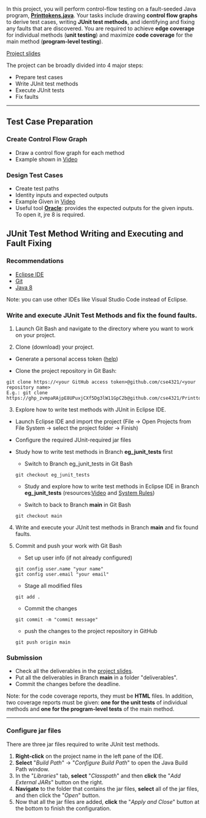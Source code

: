 

In this project, you will perform control-flow testing on a fault-seeded Java program, [**Printtokens.java**](./src/Printtokens.java). Your tasks include drawing **control flow graphs** to derive test cases, writing **JUnit test methods**, and identifying and fixing any faults that are discovered. You are required to achieve **edge coverage** for individual methods (**unit testing**) and maximize **code coverage** for the main method (**program-level testing**).


[Project slides](./project.fall.2024.pdf)

The project can be broadly divided into 4 major steps: 
- Prepare test cases
- Write JUnit test methods
- Execute JUnit tests
- Fix faults
<hr>

## Test Case Preparation

### Create Control Flow Graph
   - Draw a control flow graph for each method
   - Example shown in [Video](https://youtu.be/lj7HY7ENU8Y)

### Design Test Cases 
   - Create test paths
   - Identity inputs and expected outputs
   - Example Given in [Video](https://youtu.be/xfANxegQJnQ)
   - Useful tool [**Oracle**](./oracle/Printtokens_Oracle.jar): provides the expected outputs for the given inputs. To open it, jre 8 is required.

## JUnit Test Method Writing and Executing and Fault Fixing

### Recommendations

- [Eclipse IDE](https://riyagoel192.medium.com/how-to-download-eclipse-java-ide-on-windows-52608032d6d9) 
- [Git](https://www.howtogeek.com/832083/how-to-install-git-on-windows/)
- [Java 8](https://www.java.com/en/download/manual.jsp)

Note: you can use other IDEs like Visual Studio Code instead of Eclipse. 

### Write and execute JUnit Test Methods and fix the found faults. 

1. Launch Git Bash and navigate to the directory where you want to work on your project. 

2. Clone (download) your project.
- Generate a personal access token ([help](https://docs.github.com/en/enterprise-server@3.9/authentication/keeping-your-account-and-data-secure/managing-your-personal-access-tokens))
 
- Clone the project repository in Git Bash:
```
git clone https://<your GitHub access token>@github.com/cse4321/<your repository name>
E.g.: git clone https://ghp_zvmpaRAjpE8UPuxjCXf5Dg3lW11GpC2b@github.com/cse4321/PrinttokensTesting.git
```

3. Explore how to write test methods with JUnit in Eclipse IDE. 
- Launch Eclipse IDE and import the project (File -> Open Projects from File System -> select the project folder -> Finish)
- Configure the required JUnit-required jar files
- Study how to write test methods in Branch **eg_junit_tests** first

    - Switch to Branch eg_junit_tests in Git Bash 
    ```
    git checkout eg_junit_tests 
    ```
    - Study and explore how to write test methods in Eclipse IDE in Branch **eg_junit_tests** (resources:[Video](https://youtu.be/DuAqP8IRcbY) and [System Rules](https://stefanbirkner.github.io/system-rules/))

    - Switch to back to Branch **main** in Git Bash 
  ```
  git checkout main 
  ```
  
4. Write and execute your JUnit test methods in Branch **main** and fix found faults.


5. Commit and push your work with Git Bash
    - Set up user info (if not already configured)
    ```
    git config user.name "your name"
    git config user.email "your email" 
    ```
   - Stage all modified files
    ```
    git add .
    ``` 
   - Commit the changes
    ```
    git commit -m "commit message"
    ``` 
   - push the changes to the project repository in GitHub
    ```
    git push origin main
    ``` 

### Submission
- Check all the deliverables in the [project slides](./project.fall.2024.pdf).
- Put all the deliverables in Branch **main** in a folder "deliverables".
- Commit the changes before the deadline. 

Note: for the code coverage reports, they must be **HTML** files. In addition, two coverage reports must be given: **one for the unit tests** of individual methods and **one for the program-level tests** of the main method.

<hr>

### Configure jar files
There are three jar files required to write JUnit test methods.


1. **Right-click** on the project name in the left pane of the IDE.
2. **Select** "*Build Path*" -> "*Configure Build Path*" to open the Java Build Path window.
3. In the "*Libraries*" tab, **select** "*Classpath*" and then **click** the "*Add External JARs*" button on the right.
4. **Navigate** to the folder that contains the jar files, **select** all of the jar files, and then click the "*Open*" button.
5. Now that all the jar files are added, **click** the "*Apply and Close*" button at the bottom to finish the configuration.



